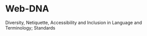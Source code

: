 # Web-DNA
Diversity, Netiquette, Accessibility and Inclusion in Language and Terminology; Standards
